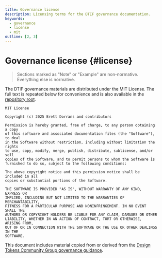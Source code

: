 ```yaml
---
title: Governance license
description: Licensing terms for the DTIF governance documentation.
keywords:
  - governance
  - license
  - mit
outline: [2, 3]
---
```


# Governance license {#license}

> Sections marked as "Note" or "Example" are non-normative. Everything else is normative.

The DTIF governance materials are distributed under the MIT License. The full text is repeated below for convenience and is also
available in the [repository root](https://github.com/bylapidist/dtif/blob/main/LICENSE.md).

```text
MIT License

Copyright (c) 2025 Brett Dorrans and contributors

Permission is hereby granted, free of charge, to any person obtaining a copy
of this software and associated documentation files (the "Software"), to deal
in the Software without restriction, including without limitation the rights
to use, copy, modify, merge, publish, distribute, sublicense, and/or sell
copies of the Software, and to permit persons to whom the Software is
furnished to do so, subject to the following conditions:

The above copyright notice and this permission notice shall be included in all
copies or substantial portions of the Software.

THE SOFTWARE IS PROVIDED "AS IS", WITHOUT WARRANTY OF ANY KIND, EXPRESS OR
IMPLIED, INCLUDING BUT NOT LIMITED TO THE WARRANTIES OF MERCHANTABILITY,
FITNESS FOR A PARTICULAR PURPOSE AND NONINFRINGEMENT. IN NO EVENT SHALL THE
AUTHORS OR COPYRIGHT HOLDERS BE LIABLE FOR ANY CLAIM, DAMAGES OR OTHER
LIABILITY, WHETHER IN AN ACTION OF CONTRACT, TORT OR OTHERWISE, ARISING FROM,
OUT OF OR IN CONNECTION WITH THE SOFTWARE OR THE USE OR OTHER DEALINGS IN THE
SOFTWARE.
```

This document includes material copied from or derived from the
[Design Tokens Community Group governance guidance](https://design-tokens.github.io/community-group/format/).
